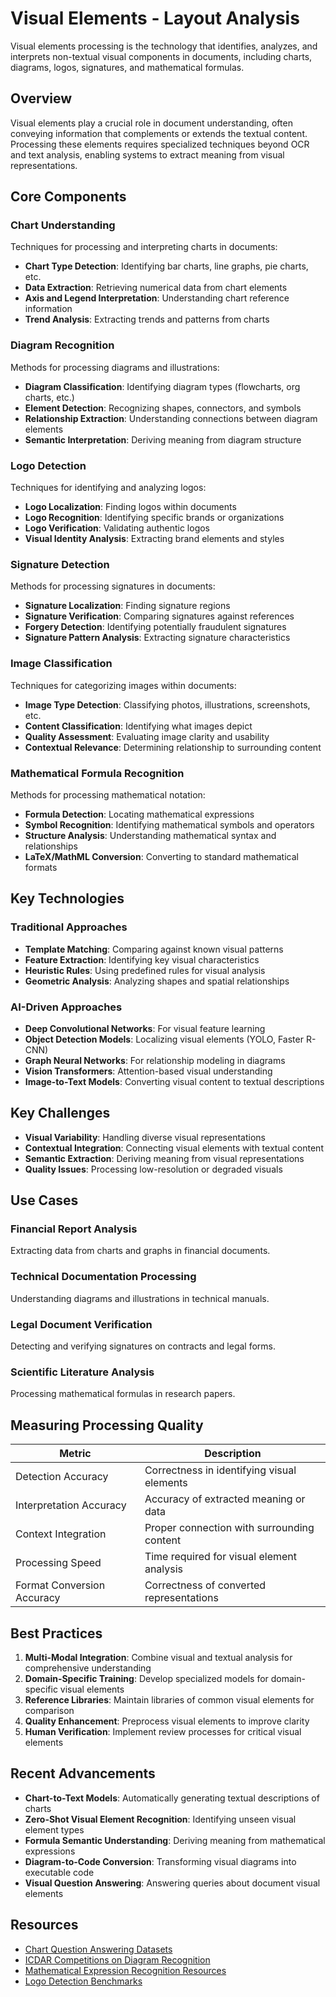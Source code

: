 # Visual Elements - Layout Analysis

Visual elements processing is the technology that identifies, analyzes, and interprets non-textual visual components in documents, including charts, diagrams, logos, signatures, and mathematical formulas.

## Overview

Visual elements play a crucial role in document understanding, often conveying information that complements or extends the textual content. Processing these elements requires specialized techniques beyond OCR and text analysis, enabling systems to extract meaning from visual representations.

## Core Components

### Chart Understanding

Techniques for processing and interpreting charts in documents:

- **Chart Type Detection**: Identifying bar charts, line graphs, pie charts, etc.
- **Data Extraction**: Retrieving numerical data from chart elements
- **Axis and Legend Interpretation**: Understanding chart reference information
- **Trend Analysis**: Extracting trends and patterns from charts

### Diagram Recognition

Methods for processing diagrams and illustrations:

- **Diagram Classification**: Identifying diagram types (flowcharts, org charts, etc.)
- **Element Detection**: Recognizing shapes, connectors, and symbols
- **Relationship Extraction**: Understanding connections between diagram elements
- **Semantic Interpretation**: Deriving meaning from diagram structure

### Logo Detection

Techniques for identifying and analyzing logos:

- **Logo Localization**: Finding logos within documents
- **Logo Recognition**: Identifying specific brands or organizations
- **Logo Verification**: Validating authentic logos
- **Visual Identity Analysis**: Extracting brand elements and styles

### Signature Detection

Methods for processing signatures in documents:

- **Signature Localization**: Finding signature regions
- **Signature Verification**: Comparing signatures against references
- **Forgery Detection**: Identifying potentially fraudulent signatures
- **Signature Pattern Analysis**: Extracting signature characteristics

### Image Classification

Techniques for categorizing images within documents:

- **Image Type Detection**: Classifying photos, illustrations, screenshots, etc.
- **Content Classification**: Identifying what images depict
- **Quality Assessment**: Evaluating image clarity and usability
- **Contextual Relevance**: Determining relationship to surrounding content

### Mathematical Formula Recognition

Methods for processing mathematical notation:

- **Formula Detection**: Locating mathematical expressions
- **Symbol Recognition**: Identifying mathematical symbols and operators
- **Structure Analysis**: Understanding mathematical syntax and relationships
- **LaTeX/MathML Conversion**: Converting to standard mathematical formats

## Key Technologies

### Traditional Approaches

- **Template Matching**: Comparing against known visual patterns
- **Feature Extraction**: Identifying key visual characteristics
- **Heuristic Rules**: Using predefined rules for visual analysis
- **Geometric Analysis**: Analyzing shapes and spatial relationships

### AI-Driven Approaches

- **Deep Convolutional Networks**: For visual feature learning
- **Object Detection Models**: Localizing visual elements (YOLO, Faster R-CNN)
- **Graph Neural Networks**: For relationship modeling in diagrams
- **Vision Transformers**: Attention-based visual understanding
- **Image-to-Text Models**: Converting visual content to textual descriptions

## Key Challenges

- **Visual Variability**: Handling diverse visual representations
- **Contextual Integration**: Connecting visual elements with textual content
- **Semantic Extraction**: Deriving meaning from visual representations
- **Quality Issues**: Processing low-resolution or degraded visuals

## Use Cases

### Financial Report Analysis

Extracting data from charts and graphs in financial documents.

### Technical Documentation Processing

Understanding diagrams and illustrations in technical manuals.

### Legal Document Verification

Detecting and verifying signatures on contracts and legal forms.

### Scientific Literature Analysis

Processing mathematical formulas in research papers.

## Measuring Processing Quality

| Metric | Description |
|--------|-------------|
| Detection Accuracy | Correctness in identifying visual elements |
| Interpretation Accuracy | Accuracy of extracted meaning or data |
| Context Integration | Proper connection with surrounding content |
| Processing Speed | Time required for visual element analysis |
| Format Conversion Accuracy | Correctness of converted representations |

## Best Practices

1. **Multi-Modal Integration**: Combine visual and textual analysis for comprehensive understanding
2. **Domain-Specific Training**: Develop specialized models for domain-specific visual elements
3. **Reference Libraries**: Maintain libraries of common visual elements for comparison
4. **Quality Enhancement**: Preprocess visual elements to improve clarity
5. **Human Verification**: Implement review processes for critical visual elements

## Recent Advancements

- **Chart-to-Text Models**: Automatically generating textual descriptions of charts
- **Zero-Shot Visual Element Recognition**: Identifying unseen visual element types
- **Formula Semantic Understanding**: Deriving meaning from mathematical expressions
- **Diagram-to-Code Conversion**: Transforming visual diagrams into executable code
- **Visual Question Answering**: Answering queries about document visual elements

## Resources

- [Chart Question Answering Datasets](https://github.com/vis-nlp/ChartQA)
- [ICDAR Competitions on Diagram Recognition](https://icdar2021.org/competitions/)
- [Mathematical Expression Recognition Resources](https://www.cs.rit.edu/~dprl/Software.html)
- [Logo Detection Benchmarks](https://paperswithcode.com/task/logo-detection)
